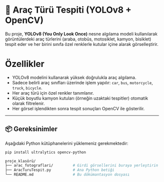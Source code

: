 # 🚗 Araç Türü Tespiti (YOLOv8 + OpenCV)

Bu proje, **YOLOv8 (You Only Look Once)** nesne algılama modeli kullanılarak görüntülerdeki araç türlerini (araba, otobüs, motosiklet, kamyon, bisiklet) tespit eder ve her birini sınıfa özel renklerle kutular içine alarak görselleştirir.

# Özellikler

- YOLOv8 modelini kullanarak yüksek doğrulukla araç algılama.
- Sadece belirli araç sınıfları üzerinde işlem yapılır: `car`, `bus`, `motorcycle`, `truck`, `bicycle`.
- Her araç türü için özel renkler tanımlanır.
- Küçük boyutlu kamyon kutuları (örneğin uzaktaki tespitler) otomatik olarak filtrelenir.
- Her görsel işlendikten sonra tespit sonuçları OpenCV ile gösterilir.

---

## 📦 Gereksinimler

Aşağıdaki Python kütüphanelerini yüklemeniz gerekmektedir:

```bash
pip install ultralytics opencv-python
```
```bash
proje_klasörü/
├── arac_fotograflari/         # Girdi görsellerini buraya yerleştirin
├── AracTuruTespit.py          # Ana Python betiği
└── README.md                  # Bu dökümantasyon dosyası
```
